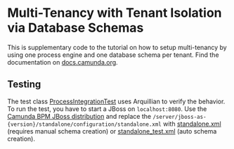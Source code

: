 # Multi-Tenancy with Tenant Isolation via Database Schemas

This is supplementary code to the tutorial on how to setup multi-tenancy by using one process engine and one database schema per tenant. Find the documentation on [docs.camunda.org](https://docs.camunda.org/manual/examples/tutorials/multi-tenancy/).

## Testing

The test class [ProcessIntegrationTest](src/test/java/org/camunda/bpm/tutorial/multitenancy/ProcessIntegrationTest.java) uses Arquillian to verify the behavior. To run the test, you have to start a JBoss on `localhost:8080`. Use the [Camunda BPM JBoss distribution](https://camunda.org/download/) and replace the `/server/jboss-as-{version}/standalone/configuration/standalone.xml` with [standalone.xml](standalone.xml) (requires manual schema creation) or [standalone_test.xml](standalone_test.xml) (auto schema creation).
